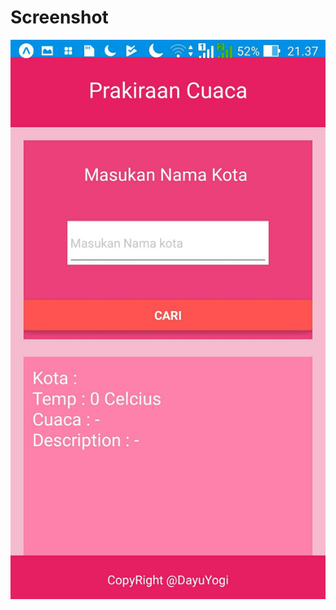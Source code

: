 # Screenshot
<p align="center">
  <img src="https://github.com/dayuyogi/AppWeather/blob/master/19141.jpg"/>
 </p>
